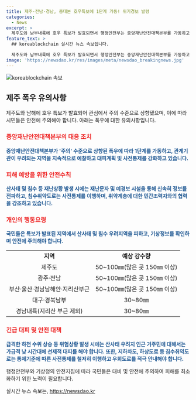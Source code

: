 ```yaml
---
title: 제주·전남·경남, 중대본 호우특보에 1단계 가동! 위기경보 발령
categories:
  - News
excerpt: >
  제주도와 남부내륙에 호우 특보가 발효되면서 행정안전부는 중앙재난안전대책본부를 가동하고, 관련 지역의 호우 위기경보 수준을 주의로 상향했다. 강한 비가 예상되어 안전에 주의해야 하며, 산사태 우려지역과 침수취약도로를 피하고 대피할 시간을 확보하는 등 안전에 주의해야 한다. 또한, 지하차도와 하상도로는 통제기준을 철저히 이행하고 취약계층에 대한 신속한 대피를 지원해야 한다. 관계자들은 머문 지역의 기상정보를 확인하고 안전을 최우선으로 삼아야 한다.
feature_text: >
  ## koreablockchain 실시간 뉴스 속보입니다.

  제주도와 남부내륙에 호우 특보가 발효되면서 행정안전부는 중앙재난안전대책본부를 가동하고, 관련 지역의 호우 위기경보 수준을 주의로 상향했다. 강한 비가 예상되어 안전에 주의해야 하며, 산사태 우려지역과 침수취약도로를 피하고 대피할 시간을 확보하는 등 안전에 주의해야 한다. 또한, 지하차도와 하상도로는 통제기준을 철저히 이행하고 취약계층에 대한 신속한 대피를 지원해야 한다. 관계자들은 머문 지역의 기상정보를 확인하고 안전을 최우선으로 삼아야 한다.
image: 'https://newsdao.kr/res/images/meta/newsdao_breakingnews.jpg'
---
```


<p><img src="https://newsdao.kr/res/images/meta/newsdao_breakingnews.jpg" alt="koreablockchain 속보" /></p>

<h2 data-ke-size="size26">제주 폭우 유의사항</h2>

<p data-ke-size="size16">제주도와 남해에 호우 특보가 발효되어 관심에서 주의 수준으로 상향됐으며, 이에 따라 시민들은 안전에 주의해야 합니다. 아래는 폭우에 대한 유의사항입니다.</p>

<h3><b><span style="color: #ee2323;">중앙재난안전대책본부의 대응 조치</span></b></h3>

<p data-ke-size="size16"><b><span style="color: #1a5490;">중앙재난안전대책본부가 '주의' 수준으로 상향된 폭우에 따라 1단계를 가동하고, 관계기관이 우려되는 지역을 지속적으로 예찰하고 대피계획 및 사전통제를 강화하고 있습니다.</span></b></p>

<h3><b><span style="color: #ee2323;">피해 예방을 위한 안전수칙</span></b></h3>

<p data-ke-size="size16"><b><span style="color: #1a5490;">산사태 및 침수 등 재난상황 발생 시에는 재난문자 및 예경보 시설을 통해 신속히 정보를 전파하고, 침수취약도로는 사전통제를 이행하며, 취약계층에 대한 민간조력자와의 협력을 강조하고 있습니다.</span></b></p>

<h3><b><span style="color: #ee2323;">개인의 행동요령</span></b></h3>

<p data-ke-size="size16"><b><span style="color: #1a5490;">국민들은 특보가 발표된 지역에서 산사태 및 침수 우려지역을 피하고, 기상정보를 확인하며 안전에 주의해야 합니다.</span></b></p>

<table>
   <tbody>
      <tr>
         <td style="text-align: center; height: 17px;"><b>지역</b></td>
         <td style="text-align: center; height: 17px;"><b>예상 강수량</b></td>
      </tr>
      <tr>
         <td style="text-align: center; height: 17px;">제주도</td>
         <td style="text-align: center; height: 17px;">50~100㎜(많은 곳 150㎜ 이상)</td>
      </tr>
      <tr>
         <td style="text-align: center; height: 17px;">광주·전남</td>
         <td style="text-align: center; height: 17px;">50~100㎜(많은 곳 150㎜ 이상)</td>
      </tr>
      <tr>
         <td style="text-align: center; height: 17px;">부산·울산·경남남해안·지리산부근</td>
         <td style="text-align: center; height: 17px;">50~100㎜(많은 곳 150㎜ 이상)</td>
      </tr>
      <tr>
         <td style="text-align: center; height: 17px;">대구·경북남부</td>
         <td style="text-align: center; height: 17px;">30~80㎜</td>
      </tr>
      <tr>
         <td style="text-align: center; height: 17px;">경남내륙(지리산 부근 제외)</td>
         <td style="text-align: center; height: 17px;">30~80㎜</td>
      </tr>
   </tbody>
</table>

<h3><b><span style="color: #ee2323;">긴급 대피 및 안전 대책</span></b></h3>

<p data-ke-size="size16"><b><span style="color: #1a5490;">급격한 하천 수위 상승 등 위험상황 발생 시에는 산사태 우려지 인근 거주민에 대해서는 가급적 낮 시간대에 선제적 대피를 해야 합니다. 또한, 지하차도, 하상도로 등 침수취약도로는 통제기준에 따른 사전통제를 철저히 이행하고 우회도로를 적극 안내해야 합니다.</span></b></p>

<p data-ke-size="size16">행정안전부와 기상청의 안전지침에 따라 국민들은 대비 및 안전에 주의하여 피해를 최소화하기 위한 노력이 필요합니다.</p>
실시간 뉴스 속보는, <a href="https://newsdao.kr" rel="dofollow">https://newsdao.kr</a>



